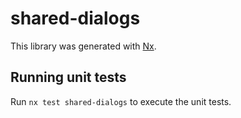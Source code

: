 # shared-dialogs

This library was generated with [Nx](https://nx.dev).

## Running unit tests

Run `nx test shared-dialogs` to execute the unit tests.
